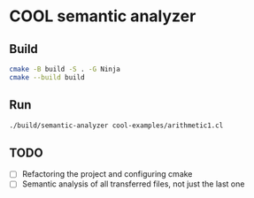 # COOL semantic analyzer

## Build
```bash
cmake -B build -S . -G Ninja
cmake --build build
```

## Run
```bash
./build/semantic-analyzer cool-examples/arithmetic1.cl
```

## TODO
- [ ] Refactoring the project and configuring cmake
- [ ] Semantic analysis of all transferred files, not just the last one